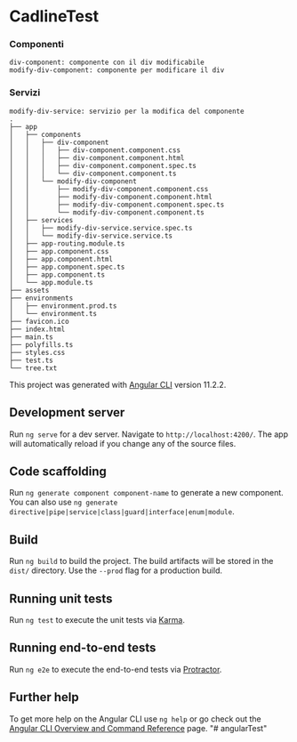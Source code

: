 # CadlineTest

### Componenti
    div-component: componente con il div modificabile
    modify-div-component: componente per modificare il div
### Servizi
    modify-div-service: servizio per la modifica del componente
    .
    ├── app
    │   ├── components
    │   │   ├── div-component
    │   │   │   ├── div-component.component.css
    │   │   │   ├── div-component.component.html
    │   │   │   ├── div-component.component.spec.ts
    │   │   │   └── div-component.component.ts
    │   │   └── modify-div-component
    │   │       ├── modify-div-component.component.css
    │   │       ├── modify-div-component.component.html
    │   │       ├── modify-div-component.component.spec.ts
    │   │       └── modify-div-component.component.ts
    │   ├── services
    │   │   ├── modify-div-service.service.spec.ts
    │   │   └── modify-div-service.service.ts
    │   ├── app-routing.module.ts
    │   ├── app.component.css
    │   ├── app.component.html
    │   ├── app.component.spec.ts
    │   ├── app.component.ts
    │   └── app.module.ts
    ├── assets
    ├── environments
    │   ├── environment.prod.ts
    │   └── environment.ts
    ├── favicon.ico
    ├── index.html
    ├── main.ts
    ├── polyfills.ts
    ├── styles.css
    ├── test.ts
    └── tree.txt










This project was generated with [Angular CLI](https://github.com/angular/angular-cli) version 11.2.2.

## Development server

Run `ng serve` for a dev server. Navigate to `http://localhost:4200/`. The app will automatically reload if you change any of the source files.

## Code scaffolding

Run `ng generate component component-name` to generate a new component. You can also use `ng generate directive|pipe|service|class|guard|interface|enum|module`.

## Build

Run `ng build` to build the project. The build artifacts will be stored in the `dist/` directory. Use the `--prod` flag for a production build.

## Running unit tests

Run `ng test` to execute the unit tests via [Karma](https://karma-runner.github.io).

## Running end-to-end tests

Run `ng e2e` to execute the end-to-end tests via [Protractor](http://www.protractortest.org/).

## Further help

To get more help on the Angular CLI use `ng help` or go check out the [Angular CLI Overview and Command Reference](https://angular.io/cli) page.
"# angularTest" 
